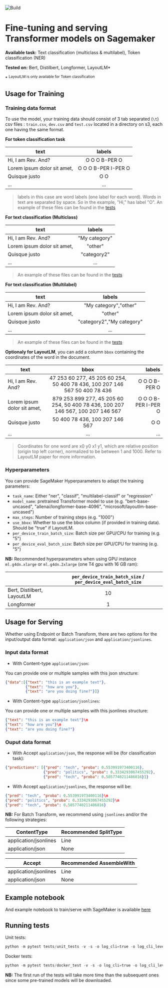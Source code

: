 ![Build](https://codebuild.eu-central-1.amazonaws.com/badges?uuid=eyJlbmNyeXB0ZWREYXRhIjoic3AwRG9wSVRVZ1hiaytvUVlTQVNQbEdNVDdyaDYzMkJZY3dRZGdzNDAzSUdVWUpQaXhzUkx2RjBQZ093cTQ3UEkvVW52Y3NCZ1dqYkU4UGtmL0JiUVRzPSIsIml2UGFyYW1ldGVyU3BlYyI6IjE3dUcyN0ZsR3FSZkMyTjkiLCJtYXRlcmlhbFNldFNlcmlhbCI6MX0%3D&branch=master)

# Fine-tuning and serving Transformer models on Sagemaker

**Available task:** Text classification (multiclass & multilabel), Token classification (NER)

**Tested on:** Bert, Distilbert, Longformer, LayoutLM\*

\* <sup>LayoutLM is only available for Token classification</sup>

## Usage for Training

### Training data format

To use the model, your training data should consist of 3 tab separated (`\t`) csv files : `train.csv`, `dev.csv` and `test.csv` located in a directory on s3, each one having the same format.

**For token classification task**

| text        |  labels  |
| ------------- |:-------------:|
| Hi, I am Rev. And? | O O O B-PER O |
| Lorem ipsum dolor sit amet, | O O O B-PER I-PER O |
| Quisque justo | O O |
|...|...|

> labels in this case are word labels (one label for each word). Words in text are separated by space. So in the example, "Hi," has label "O".
> An example of these files can be found in the [tests](./tests/unit_tests/test_data/dataset_classif/)

**For text classification (Multiclass)**

| text        |  labels  |
| ------------- |:-------------:|
| Hi, I am Rev. And? | "My category" |
| Lorem ipsum dolor sit amet, | "other" |
| Quisque justo | "category2" |
|...|...|...|

> An example of these files can be found in the [tests](./tests/unit_tests/test_data/dataset_ner/)

**For text classification (Multilabel)**

| text        |  labels  |
| ------------- |:-------------:|
| Hi, I am Rev. And? | "My category","other" |
| Lorem ipsum dolor sit amet, | "other" |
| Quisque justo | "category2","My category" |
|...|...|...|

> An example of these files can be found in the [tests](./tests/unit_tests/test_data/dataset_multilabel_classif/)

**Optionaly for LayoutLM**, you can add a column `bbox` containing the coordinates of the word in the document.

| text        | bbox           | labels  |
| ------------- |:-------------:| -----:|
| Hi, I am Rev. And?   | 47 253 60 277, 45 205 60 254, 50 400 78 436, 100 207 146 567 50 400 78 436 | O O O B-PER O |
| Lorem ipsum dolor sit amet,      | 879 253 899 277, 45 205 60 254, 50 400 78 436, 100 207 146 567, 100 207 146 567 | O O O B-PER I-PER O |
| Quisque justo  | 50 400 78 436, 100 207 146 567 | O O |
|...|...|...|

> Coordinates for one word are x0 y0 x1 y1, which are relative position (origin top left corner), normalized to be between 1 and 1000. Refer to LayoutLM paper for more information.

### Hyperparameters

You can provide SageMaker Hyperparameters to adapt the training parameters:

* `task_name`: Either "ner", "classif", "multilabel-classif" or "regression"
* `model_name`: pretrained Transformer model to use (e.g. "bert-base-uncased", "allenai/longformer-base-4096", "microsoft/layoutlm-base-uncased")
* `max_steps`: Number of training steps (e.g. "1000")
* `use_bbox`: Whether to use the bbox column (if provided in training data). Should be "true" if LayoutLM.
* `per_device_train_batch_size`: Batch size per GPU/CPU for training (e.g. "5")
* `per_device_eval_batch_size`: Batch size per GPU/CPU for training (e.g. "5")

**NB:** Recommended hyperparameters when using GPU instance `ml.g4dn.xlarge` or `ml.g4dn.2xlarge` (one T4 gpu with 16 GB ram):

| &nbsp; | `per_device_train_batch_size` / `per_device_eval_batch_size` |
| ------------- |:-------------:|
| Bert, Distilbert, LayoutLM |  10 |
| Longformer |  1 |

## Usage for Serving

Whether using Endpoint or Batch Transform, there are two options for the input/output data format: `application/json` and `application/jsonlines`.

### Input data format

* With Content-type `application/json`:

You can provide one or multiple samples with this json structure:

```json
{"data":[{"text": "this is an example text"}, 
         {"text": "how are you"},
         {"text": "are you doing fine?"}]}
```

* With Content-type `application/jsonlines`:

You can provide one or multiple samples with this jsonlines structure:

```json
{"text": "this is an example text"}\n
{"text": "how are you"}\n
{"text": "are you doing fine?"}
```

### Ouput data format

* With Accept `application/json`, the response will be (for classification task):

```json
{"predictions": [{"pred": "tech", "proba": 0.553991973400116}, 
                 {"pred": "politics", "proba": 0.3334293067455292}, 
                 {"pred": "tech", "proba": 0.5057740211486816}]}
```

* With Accept `application/jsonlines`, the response will be:

```json
{"pred": "tech", "proba": 0.553991973400116}\n
{"pred": "politics", "proba": 0.3334293067455292}\n
{"pred": "tech", "proba": 0.5057740211486816}
```

**NB:** For Batch Transform, we recommend using `jsonlines` and/or the following strategies:

| ContentType | Recommended SplitType |
| --- | --- |
| application/jsonlines | Line |
| application/json | None |


| Accept | Recommended AssembleWith |
| --- | --- |
| application/jsonlines | Line |
| application/json | None |


## Example notebook

And example notebook to train/serve with SageMaker is available [here](./examples/train_model_with_sm.ipynb)

## Running tests

Unit tests: 

```python
python -m pytest tests/unit_tests -v -s -o log_cli=true -o log_cli_level="INFO"
```

Docker tests:

```python
python -m pytest tests/docker_test -v -s -o log_cli=true -o log_cli_level="INFO"
```

**NB:** The first run of the tests will take more time than the subsequent ones since some pre-trained models will be downloaded.